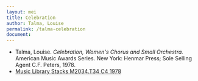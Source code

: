 ```yaml
---
layout: mei
title: Celebration
author: Talma, Louise
permalink: /talma-celebration
document:    
---
```


- Talma, Louise. *Celebration, Women's Chorus and Small Orchestra.* American Music Awards Series. New York: Henmar Press; Sole Selling Agent C.F. Peters, 1978.
- <a href="https://tufts-primo.hosted.exlibrisgroup.com/permalink/f/bnf7qa/01TUN_ALMA21107122710003851">Music Library Stacks M2034.T34 C4 1978</a>
